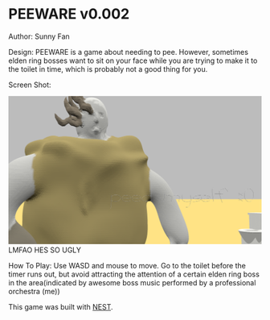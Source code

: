 # PEEWARE v0.002

Author: Sunny Fan

Design: 
PEEWARE is a game about needing to pee. However, sometimes elden ring bosses want to sit on your face while you are trying to make it to the toilet in time, which is probably not a good thing for you.

Screen Shot:

![Screen Shot](screenshot.png)
LMFAO HES SO UGLY

How To Play:
Use WASD and mouse to move.
Go to the toilet before the timer runs out, but avoid attracting the attention of a certain elden ring boss in the area(indicated by awesome boss music performed by a professional orchestra (me))

This game was built with [NEST](NEST.md).
